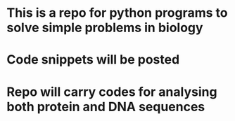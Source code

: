 
# This is a repo for python programs to solve simple problems in biology

# Code snippets will be posted 

# Repo will carry codes for analysing both protein and DNA sequences
